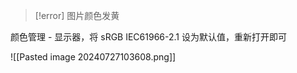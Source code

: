 
> [!error]
> 图片颜色发黄

颜色管理 - 显示器，将 sRGB IEC61966-2.1 设为默认值，重新打开即可

![[Pasted image 20240727103608.png]]


